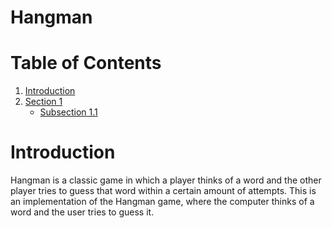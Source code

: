 # Hangman

# Table of Contents
1. [Introduction](#introduction)
2. [Section 1](#section-1)
    - [Subsection 1.1](#subsection-1.1)



# Introduction
Hangman is a classic game in which a player thinks of a word and the other player tries to guess that word within a certain amount of attempts.
This is an implementation of the Hangman game, where the computer thinks of a word and the user tries to guess it. 
